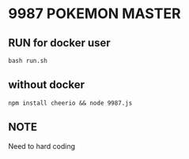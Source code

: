 # 9987 POKEMON MASTER
## RUN for docker user
```
bash run.sh
```
## without docker
```
npm install cheerio && node 9987.js
```
## NOTE
Need to hard coding